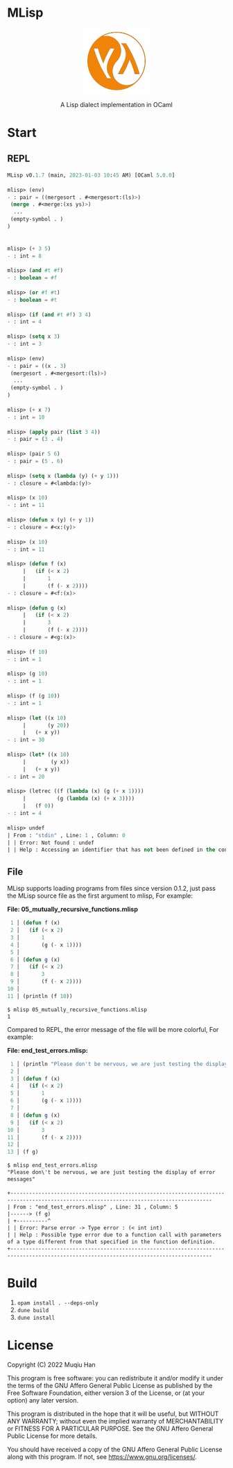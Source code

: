 # MLisp

<div align=center><img width="150" height="150" src="./.github/logo.png"/></div>

<p align="center"> A Lisp dialect implementation in OCaml </p>

# Start

## REPL
```lisp
MLisp v0.1.7 (main, 2023-01-03 10:45 AM) [OCaml 5.0.0]

mlisp> (env)
- : pair = ((mergesort . #<mergesort:(ls)>)
 (merge . #<merge:(xs ys)>)
  ...
 (empty-symbol . )
)


mlisp> (+ 3 5)
- : int = 8

mlisp> (and #t #f)
- : boolean = #f

mlisp> (or #f #t)
- : boolean = #t

mlisp> (if (and #t #f) 3 4)
- : int = 4

mlisp> (setq x 3)
- : int = 3

mlisp> (env)
- : pair = ((x . 3)
 (mergesort . #<mergesort:(ls)>)
  ...
 (empty-symbol . )
)

mlisp> (+ x 7)
- : int = 10

mlisp> (apply pair (list 3 4))
- : pair = (3 . 4)

mlisp> (pair 5 6)
- : pair = (5 . 6)

mlisp> (setq x (lambda (y) (+ y 1)))
- : closure = #<lambda:(y)>

mlisp> (x 10)
- : int = 11

mlisp> (defun x (y) (+ y 1))
- : closure = #<x:(y)>

mlisp> (x 10)
- : int = 11

mlisp> (defun f (x)
     |   (if (< x 2) 
     |       1
     |       (f (- x 2))))
- : closure = #<f:(x)>

mlisp> (defun g (x)
     |   (if (< x 2)
     |       3
     |       (f (- x 2))))
- : closure = #<g:(x)>

mlisp> (f 10)
- : int = 1

mlisp> (g 10)
- : int = 1

mlisp> (f (g 10))
- : int = 1

mlisp> (let ((x 10)
     |       (y 20))
     |   (+ x y))
- : int = 30

mlisp> (let* ((x 10)
     |        (y x))
     |   (+ x y))
- : int = 20

mlisp> (letrec ((f (lambda (x) (g (+ x 1))))
     |          (g (lambda (x) (+ x 3)))) 
     |   (f 0))
- : int = 4

mlisp> undef
| From : "stdin" , Line: 1 , Column: 0
| | Error: Not found : undef
| | Help : Accessing an identifier that has not been defined in the context.
```

## File
MLisp supports loading programs from files since version 0.1.2, just pass the MLisp source file as the first argument to mlisp, For example:

__File: 05_mutually_recursive_functions.mlisp__
```lisp
 1 │ (defun f (x)
 2 │   (if (< x 2)
 3 │       1
 4 │       (g (- x 1))))
 5 │ 
 6 │ (defun g (x)
 7 │   (if (< x 2)
 8 │       3
 9 │       (f (- x 2))))
10 │ 
11 │ (println (f 10))
```

```shell
$ mlisp 05_mutually_recursive_functions.mlisp 
1
```

Compared to REPL, the error message of the file will be more colorful, For example:

__File: end_test_errors.mlisp:__
```lisp
 1 │ (println "Please don't be nervous, we are just testing the display of error messages")
 2 │ 
 3 │ (defun f (x)
 4 │   (if (< x 2)
 5 │       1
 6 │       (g (- x 1))))
 7 │ 
 8 │ (defun g (x)
 9 │   (if (< x 2)
10 │       3
11 │       (f (- x 2))))
12 │ 
13 │ (f g)
```

```shell
$ mlisp end_test_errors.mlisp 
"Please don\'t be nervous, we are just testing the display of error messages"

+---------------------------------------------------------------------------------------------------------------------------------------
| From : "end_test_errors.mlisp" , Line: 31 , Column: 5
|------> (f g)
| +----------^
| | Error: Parse error -> Type error : (< int int)
| | Help : Possible type error due to a function call with parameters of a type different from that specified in the function definition.
+---------------------------------------------------------------------------------------------------------------------------------------
```

# Build
1. `opam install . --deps-only`
2. `dune build`
3. `dune install`
  
# License
Copyright (C) 2022 Muqiu Han

This program is free software: you can redistribute it and/or modify
it under the terms of the GNU Affero General Public License as published
by the Free Software Foundation, either version 3 of the License, or
(at your option) any later version.

This program is distributed in the hope that it will be useful,
but WITHOUT ANY WARRANTY; without even the implied warranty of
MERCHANTABILITY or FITNESS FOR A PARTICULAR PURPOSE.  See the
GNU Affero General Public License for more details.

You should have received a copy of the GNU Affero General Public License
along with this program.  If not, see <https://www.gnu.org/licenses/>.
